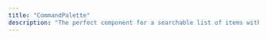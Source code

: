 ```yaml
---
title: "CommandPalette"
description: "The perfect component for a searchable list of items with customizable actions."
---
```

